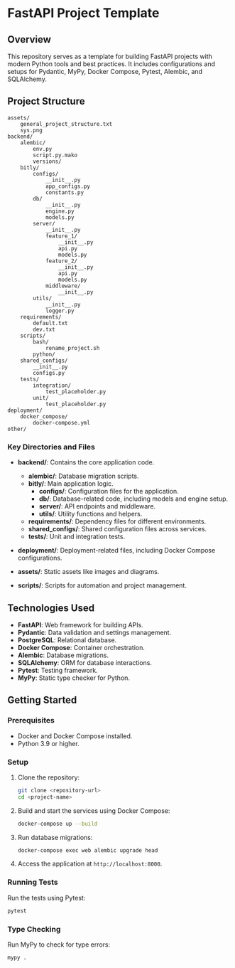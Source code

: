# FastAPI Project Template

## Overview
This repository serves as a template for building FastAPI projects with modern Python tools and best practices. It includes configurations and setups for Pydantic, MyPy, Docker Compose, Pytest, Alembic, and SQLAlchemy.

## Project Structure

```
assets/
    general_project_structure.txt
	sys.png
backend/
	alembic/
		env.py
		script.py.mako
		versions/
	bitly/
		configs/
			__init__.py
			app_configs.py
			constants.py
		db/
			__init__.py
			engine.py
			models.py
		server/
			__init__.py
			feature_1/
				__init__.py
				api.py
				models.py
			feature_2/
				__init__.py
				api.py
				models.py
			middleware/
				__init__.py
		utils/
			__init__.py
			logger.py
	requirements/
		default.txt
		dev.txt
	scripts/
		bash/
			rename_project.sh
		python/
	shared_configs/
		__init__.py
		configs.py
	tests/
		integration/
			test_placeholder.py
		unit/
			test_placeholder.py
deployment/
	docker_compose/
		docker-compose.yml
other/
```

### Key Directories and Files

- **backend/**: Contains the core application code.
  - **alembic/**: Database migration scripts.
  - **bitly/**: Main application logic.
    - **configs/**: Configuration files for the application.
    - **db/**: Database-related code, including models and engine setup.
    - **server/**: API endpoints and middleware.
    - **utils/**: Utility functions and helpers.
  - **requirements/**: Dependency files for different environments.
  - **shared_configs/**: Shared configuration files across services.
  - **tests/**: Unit and integration tests.

- **deployment/**: Deployment-related files, including Docker Compose configurations.

- **assets/**: Static assets like images and diagrams.

- **scripts/**: Scripts for automation and project management.

## Technologies Used

- **FastAPI**: Web framework for building APIs.
- **Pydantic**: Data validation and settings management.
- **PostgreSQL**: Relational database.
- **Docker Compose**: Container orchestration.
- **Alembic**: Database migrations.
- **SQLAlchemy**: ORM for database interactions.
- **Pytest**: Testing framework.
- **MyPy**: Static type checker for Python.

## Getting Started

### Prerequisites

- Docker and Docker Compose installed.
- Python 3.9 or higher.

### Setup

1. Clone the repository:
   ```bash
   git clone <repository-url>
   cd <project-name>
   ```

2. Build and start the services using Docker Compose:
   ```bash
   docker-compose up --build
   ```

3. Run database migrations:
   ```bash
   docker-compose exec web alembic upgrade head
   ```

4. Access the application at `http://localhost:8000`.

### Running Tests

Run the tests using Pytest:
```bash
pytest
```

### Type Checking

Run MyPy to check for type errors:
```bash
mypy .
```